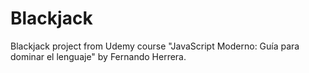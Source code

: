 # Blackjack

Blackjack project from Udemy course "JavaScript Moderno: Guía para dominar el lenguaje" by Fernando Herrera.